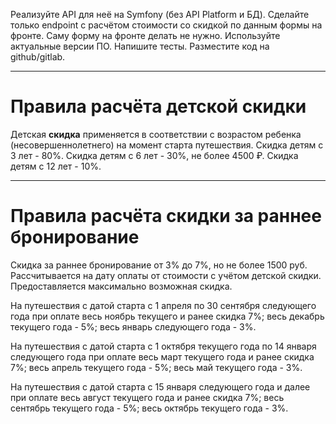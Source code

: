 Реализуйте API для неё на Symfony (без API Platform и БД).
Сделайте только endpoint с расчётом стоимости со скидкой по данным формы на фронте.
Саму форму на фронте делать не нужно.
Используйте актуальные версии ПО. Напишите тесты.
Разместите код на github/gitlab.

---

# Правила расчёта детской скидки
Детская **скидка** применяется в соответствии с возрастом ребенка (несовершеннолетнего) на
момент старта путешествия.
Скидка детям с 3 лет - 80%.
Скидка детям с 6 лет - 30%, не более 4500 ₽.
Скидка детям с 12 лет - 10%.

---

# Правила расчёта скидки за раннее бронирование
Скидка за раннее бронирование от 3% до 7%, но не более 1500 руб.
Рассчитывается на дату оплаты от стоимости с учётом детской скидки.
Предоставляется максимально возможная скидка.

На путешествия с датой старта с 1 апреля по 30 сентября следующего года при оплате весь
ноябрь текущего и ранее скидка 7%; весь декабрь текущего года - 5%; весь январь следующего
года - 3%.

На путешествия с датой старта с 1 октября текущего года по 14 января следующего года при
оплате весь март текущего года и ранее скидка 7%; весь апрель текущего года - 5%; весь май
текущего года - 3%.

На путешествия с датой старта с 15 января следующего года и далее при оплате весь август
текущего года и ранее скидка 7%; весь сентябрь текущего года - 5%; весь октябрь текущего
года - 3%.
